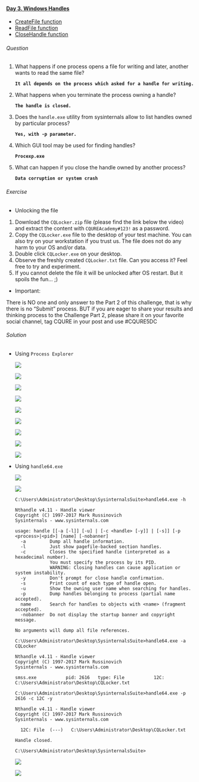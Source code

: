 #### [Day 3. Windows Handles](https://cqureacademy.com/challenge/day-3-windows-handles)

- [CreateFile function](https://msdn.microsoft.com/en-us/library/windows/desktop/aa363858(v=vs.85).aspx)
- [ReadFile function](https://msdn.microsoft.com/en-us/library/windows/desktop/aa365467(v=vs.85).aspx)
- [CloseHandle function](https://msdn.microsoft.com/en-us/library/windows/desktop/ms724211(v=vs.85).aspx)

###### Question

1. What happens if one process opens a file for writing and later, another wants to read the same file?

	**``It all depends on the process which asked for a handle for writing.``**

2. What happens when you terminate the process owning a handle?

	**``The handle is closed.``**

3. Does the `handle.exe` utility from sysinternals allow to list handles owned by particular process?

	**``Yes, with -p parameter.``**

4. Which GUI tool may be used for finding handles?

	**``Procexp.exe``**

5. What can happen if you close the handle owned by another process?

	**``Data corruption or system crash``**

###### Exercise

- Unlocking the file

1. Download the `CQLocker.zip` file (please find the link below the video) and extract the content with `CQUREAcademy#123!` as a password.
2. Copy the `CQLocker.exe` file to the desktop of your test machine. You can also try on your workstation if you trust us. The file does not do any harm to your OS and/or data.
3. Double click `CQLocker.exe` on your desktop.
4. Observe the freshly created `CQLocker.txt` file. Can you access it? Feel free to try and experiment.
5. If you cannot delete the file it will be unlocked after OS restart. But it spoils the fun... ;)

- Important:

There is NO one and only answer to the Part 2 of this challenge, that is why there is no “Submit” process. BUT if you are eager to share your results and thinking process to the Challenge Part 2, please share it on your favorite social channel, tag CQURE in your post and use #CQURE5DC

###### Solution

- Using `Process Explorer`

	![](images/1.png)
	
	![](images/2.png)
	
	![](images/3.png)
	
	![](images/4.png)
	
	![](images/5.png)
	
	![](images/6.png)
	
	![](images/7.png)
	
	![](images/8.png)
	
	![](images/9.png)
	
- Using `handle64.exe`

	![](images/10.png)
	
	![](images/11.png)
	
	```
	C:\Users\Administrator\Desktop\SysinternalsSuite>handle64.exe -h
	
	Nthandle v4.11 - Handle viewer
	Copyright (C) 1997-2017 Mark Russinovich
	Sysinternals - www.sysinternals.com
	
	usage: handle [[-a [-l]] [-u] | [-c <handle> [-y]] | [-s]] [-p <process>|<pid>] [name] [-nobanner]
	  -a         Dump all handle information.
	  -l         Just show pagefile-backed section handles.
	  -c         Closes the specified handle (interpreted as a hexadecimal number).
	             You must specify the process by its PID.
	             WARNING: Closing handles can cause application or system instability.
	  -y         Don't prompt for close handle confirmation.
	  -s         Print count of each type of handle open.
	  -u         Show the owning user name when searching for handles.
	  -p         Dump handles belonging to process (partial name accepted).
	  name       Search for handles to objects with <name> (fragment accepted).
	  -nobanner  Do not display the startup banner and copyright message.
	
	No arguments will dump all file references.
	
	C:\Users\Administrator\Desktop\SysinternalsSuite>handle64.exe -a CQLocker
	
	Nthandle v4.11 - Handle viewer
	Copyright (C) 1997-2017 Mark Russinovich
	Sysinternals - www.sysinternals.com
	
	smss.exe           pid: 2616   type: File           12C: C:\Users\Administrator\Desktop\CQLocker.txt
	
	C:\Users\Administrator\Desktop\SysinternalsSuite>handle64.exe -p 2616 -c 12C -y
	
	Nthandle v4.11 - Handle viewer
	Copyright (C) 1997-2017 Mark Russinovich
	Sysinternals - www.sysinternals.com
	
	  12C: File  (---)   C:\Users\Administrator\Desktop\CQLocker.txt
	
	Handle closed.
	
	C:\Users\Administrator\Desktop\SysinternalsSuite>
	```
	
	![](images/12.png)
	
	![](images/13.png)
